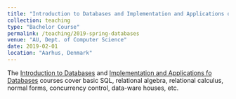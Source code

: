 ```yaml
---
title: "Introduction to Databases and Implementation and Applications of Databases"
collection: teaching
type: "Bachelor Course"
permalink: /teaching/2019-spring-databases
venue: "AU, Dept. of Computer Science"
date: 2019-02-01
location: "Aarhus, Denmark"
---
```

The [Introduction to Databases](https://kursuskatalog.au.dk/en/course/82749/Introduction-to-Databases) and [Implementation and Applications fo Databases](https://kursuskatalog.au.dk/en/course/82753/Implementation-and-Applications-of-Databases) courses cover basic SQL, relational algebra, relational calculus, normal forms, concurrency control, data-ware houses, etc.
